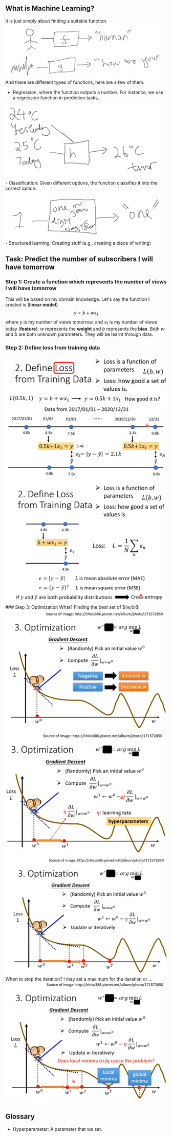 ## What is Machine Learning?
It is just simply about finding a suitable function. 
<img src="Pasted image 20230212163938.png">
And there are different types of functions, here are a few of them:
- Regression, where the function outputs a number. For instance, we use a regression function in prediction tasks.
<img src="Pasted image 20230212164542.png">
- Classification: Given different options, the function classifies it into the correct option.
<img src="Pasted image 20230212164844.png">
- Structured learning: Creating stuff (e.g., creating a piece of writing)

## Task: Predict the number of subscribers I will have tomorrow
### Step 1: Create a function which represents the number of views I will have tomorrow
This will be based on my domain knowledge. Let's say the function I created is (**linear model**)
$$y=b+wx_1$$
where $y$ is my number of views tomorrow, and $x_1$ is my number of views today (**feature**); $w$ represents the **weight** and $b$ represents the **bias**. Both $w$ and $b$ are both unknown parameters. They will be learnt through data.
### Step 2: Define loss from training data
<img src="Pasted image 20230212170556.png">
<img src="Pasted image 20230212170624.png">
### Step 3: Optimization
What? Finding the best set of $(w,b)$ 
<img src="Pasted image 20230212170718.png">
<img src="Pasted image 20230212170841.png">
<img src="Pasted image 20230212170859.png">
When to stop the iteration? I may set a maximum for the iteration or ... 
<img src="Pasted image 20230212171001.png">

## Glossary
- Hyperparameter: A parameter that we set.
